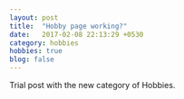 ```yaml
---
layout: post
title:  "Hobby page working?"
date:   2017-02-08 22:13:29 +0530
category: hobbies
hobbies: true
blog: false
---
```


Trial post with the new category of Hobbies.